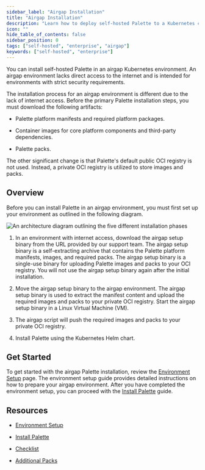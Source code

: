 ```yaml
---
sidebar_label: "Airgap Installation"
title: "Airgap Installation"
description: "Learn how to deploy self-hosted Palette to a Kubernetes cluster using a Helm Chart."
icon: ""
hide_table_of_contents: false
sidebar_position: 0
tags: ["self-hosted", "enterprise", "airgap"]
keywords: ["self-hosted", "enterprise"]
---
```


You can install self-hosted Palette in an airgap Kubernetes environment. An airgap environment lacks direct access to
the internet and is intended for environments with strict security requirements.

The installation process for an airgap environment is different due to the lack of internet access. Before the primary
Palette installation steps, you must download the following artifacts:

- Palette platform manifests and required platform packages.

- Container images for core platform components and third-party dependencies.

- Palette packs.

The other significant change is that Palette's default public OCI registry is not used. Instead, a private OCI registry
is utilized to store images and packs.

## Overview

Before you can install Palette in an airgap environment, you must first set up your environment as outlined in the
following diagram.

![An architecture diagram outlining the five different installation phases](/enterprise-version_air-gap-repo_k8s-points-overview-order-diagram.webp)

1. In an environment with internet access, download the airgap setup binary from the URL provided by our support team.
   The airgap setup binary is a self-extracting archive that contains the Palette platform manifests, images, and
   required packs. The airgap setup binary is a single-use binary for uploading Palette images and packs to your OCI
   registry. You will not use the airgap setup binary again after the initial installation.

2. Move the airgap setup binary to the airgap environment. The airgap setup binary is used to extract the manifest
   content and upload the required images and packs to your private OCI registry. Start the airgap setup binary in a
   Linux Virtual Machine (VM).

3. The airgap script will push the required images and packs to your private OCI registry.

4. Install Palette using the Kubernetes Helm chart.

## Get Started

To get started with the airgap Palette installation, review the [Environment Setup](./kubernetes-airgap-instructions.md)
page. The environment setup guide provides detailed instructions on how to prepare your airgap environment. After you
have completed the environment setup, you can proceed with the [Install Palette](./install.md) guide.

## Resources

- [Environment Setup](kubernetes-airgap-instructions.md)

- [Install Palette](./install.md)

- [Checklist](checklist.md)

- [Additional Packs](../../../../downloads/self-hosted-palette/additional-packs.md)
